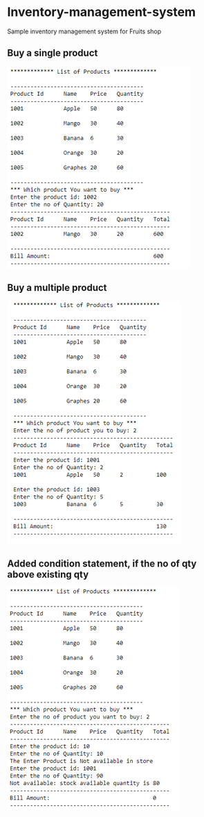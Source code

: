 # Inventory-management-system
Sample inventory management system for Fruits shop

## Buy a single product
<img src="./Output/Capture1.PNG">

## Buy a multiple product
<img src="./Output/Capture2.PNG">

## Added condition statement, if the no of qty above existing qty

<img src="./Output/Capture3.PNG">




